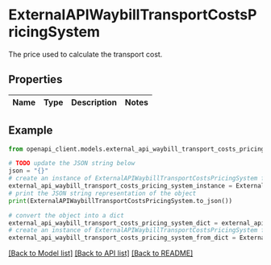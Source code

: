 # ExternalAPIWaybillTransportCostsPricingSystem

The price used to calculate the transport cost.

## Properties

Name | Type | Description | Notes
------------ | ------------- | ------------- | -------------

## Example

```python
from openapi_client.models.external_api_waybill_transport_costs_pricing_system import ExternalAPIWaybillTransportCostsPricingSystem

# TODO update the JSON string below
json = "{}"
# create an instance of ExternalAPIWaybillTransportCostsPricingSystem from a JSON string
external_api_waybill_transport_costs_pricing_system_instance = ExternalAPIWaybillTransportCostsPricingSystem.from_json(json)
# print the JSON string representation of the object
print(ExternalAPIWaybillTransportCostsPricingSystem.to_json())

# convert the object into a dict
external_api_waybill_transport_costs_pricing_system_dict = external_api_waybill_transport_costs_pricing_system_instance.to_dict()
# create an instance of ExternalAPIWaybillTransportCostsPricingSystem from a dict
external_api_waybill_transport_costs_pricing_system_from_dict = ExternalAPIWaybillTransportCostsPricingSystem.from_dict(external_api_waybill_transport_costs_pricing_system_dict)
```
[[Back to Model list]](../README.md#documentation-for-models) [[Back to API list]](../README.md#documentation-for-api-endpoints) [[Back to README]](../README.md)



